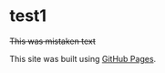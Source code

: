 # test1
~~This was mistaken text~~

This site was built using [GitHub Pages](https://pages.github.com/).
